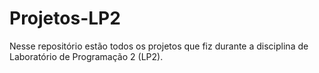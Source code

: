 # Projetos-LP2

Nesse repositório estão todos os projetos que fiz durante a disciplina de Laboratório de Programação 2 (LP2).

